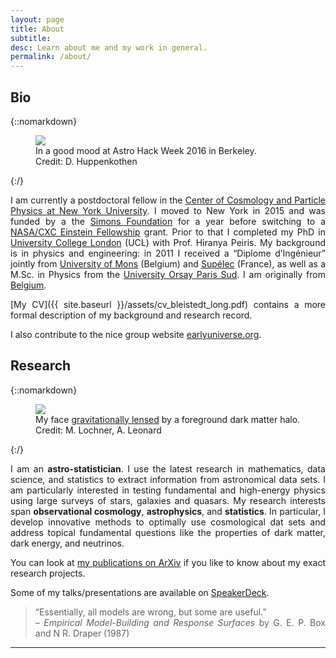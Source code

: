 ```yaml
---
layout: page
title: About
subtitle:
desc: Learn about me and my work in general.
permalink: /about/
---
```


<div class="pretty-links" align="justify">


## Bio


{::nomarkdown}
<figure class="site-profile">
    <img src="{{ site.baseurl }}/assets/img/me2.jpg">
    <figcaption class="small">In a good mood at Astro Hack Week 2016 in Berkeley. </br>Credit: D. Huppenkothen</figcaption>
</figure>
{:/}


I am currently a postdoctoral fellow in the [Center of Cosmology and Particle Physics at New York University](http://www.ccpp.nyu.edu/). I moved to New York in 2015 and was funded by a the [Simons Foundation](https://www.simonsfoundation.org/simons-society-of-fellows/junior-fellows/2015-junior-fellows/) for a year before switching to a [NASA/CXC Einstein Fellowship](http://cxc.harvard.edu/fellows/fellowslist.html) grant. Prior to that I completed my PhD in [University College London](http://www.ucl.ac.uk/star) (UCL) with Prof. Hiranya Peiris. My background is in physics and engineering: in 2011 I received a “Diplome d’Ingénieur” jointly from [University of Mons](https://portail.umons.ac.be/en2/universite/facultes/fpms/pages/default.aspx) (Belgium) and [Supélec](http://www.supelec.fr/) (France), as well as a M.Sc. in Physics from the [University Orsay Paris Sud](http://www.u-psud.fr/en/university/schools/faculty-of-sciences.html). I am originally from [Belgium](http://www.visitbelgium.com/).

[My CV]({{ site.baseurl }}/assets/cv_bleistedt_long.pdf) contains a more formal description of my background and research record.

I also contribute to the nice group website [earlyuniverse.org](http://www.earlyuniverse.org/).

## Research

{::nomarkdown}
<figure class="site-profile">
    <img src="{{ site.baseurl }}/assets/img/me1.jpg">
    <figcaption class="small">My face <a href="https://en.wikipedia.org/wiki/Gravitational_lens">gravitationally lensed</a> by a foreground dark matter halo. </br>Credit: M. Lochner, A. Leonard</figcaption>
</figure>
{:/}

I am an **astro-statistician**. I use the latest research in mathematics, data science, and statistics to extract information from astronomical data sets.
I am particularly interested in testing fundamental and high-energy physics using large surveys of stars, galaxies and quasars.
My research interests span **observational cosmology**, **astrophysics**, and **statistics**. In particular, I develop innovative methods to optimally use cosmological dat sets and address topical fundamental questions like the properties of dark matter, dark energy, and neutrinos.

You can look at [my publications on ArXiv](https://arxiv.org/find/all/1/all:+AND+boris+leistedt/0/1/0/all/0/1) if you like to know about my exact research projects.

Some of my talks/presentations are available on [SpeakerDeck](https://speakerdeck.com/ixkael).

> “Essentially, all models are wrong, but some are useful.”<br>
> – <em>Empirical Model-Building and Response Surfaces</em> by G. E. P. Box and N R. Draper (1987)



---

</div>
